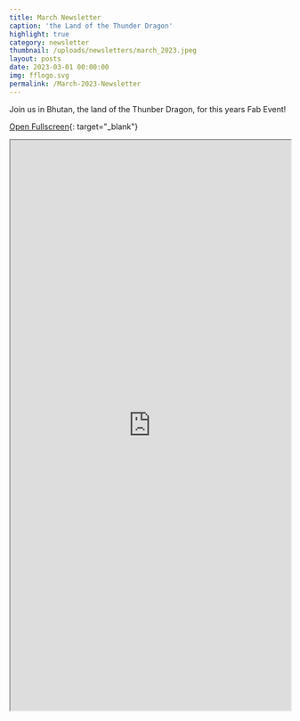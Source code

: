 ```yaml
---
title: March Newsletter
caption: 'the Land of the Thunder Dragon'
highlight: true
category: newsletter
thumbnail: /uploads/newsletters/march_2023.jpeg
layout: posts
date: 2023-03-01 00:00:00
img: fflogo.svg
permalink: /March-2023-Newsletter
---
```


Join us in Bhutan, the land of the Thunber Dragon, for this years Fab Event! 

[Open Fullscreen](https://mailchi.mp/fabfoundation.org/join-us-in-theland-of-the-thunder-dragon-for-fab23-bhutan-4551516){: target="_blank"}

<iframe src="https://mailchi.mp/fabfoundation.org/join-us-in-theland-of-the-thunder-dragon-for-fab23-bhutan-4551516" style="max-width: 1024px; width: 100%; margin: 0 auto; height: 1024px"></iframe>
